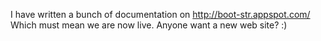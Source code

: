 I have written a bunch of documentation on http://boot-str.appspot.com/ Which must mean we are now live. Anyone want a new web site? :)